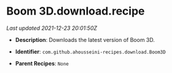 # Boom 3D.download.recipe

_Last updated 2021-12-23 20:01:50Z_

- **Description**: Downloads the latest version of Boom 3D.

- **Identifier**: `com.github.ahousseini-recipes.download.Boom3D`

- **Parent Recipes**: `None`
